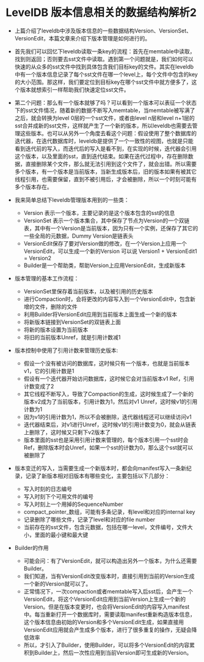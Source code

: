 # LevelDB 版本信息相关的数据结构解析2
* 上篇介绍了leveldb中涉及版本信息的一些数据结构Version、VersionSet、VersionEdit，本篇文章来介绍下版本管理是如何进行的。

* 首先我们可以回忆下leveldb读取一条key的流程：首先在memtable中读取，找到则返回；否则要去sst文件中读取。遇到第一个问题就是，我们如何可以快速的从众多的sst文件中找到具体包含我们目标key的文件。其实在leveldb中有一个版本信息记录了每个sst文件在哪一个level上，每个文件中包含的key的大小范围。那这样，我们要定位到目标key在哪个sst文件中就方便多了，这个版本就想索引一样帮助我们快速定位sst文件。
* 第二个问题：那么有一个版本就够了吗？可以看到一个版本可以表征一个状态下的sst文件情况，随着新的数据不断写入memtable，当memtable被写满了之后，就会转换为level 0层的一个sst文件，或者由level n层和level n+1层的sst合并成新的sst文件，这样就产生了一个新的版本，所以leveldb也需要去管理这些版本。也可以从另外一个角度去看这个问题：假设使用了整个数据库的迭代器，在迭代数据库时，leveldb是提供了一个一致性的视图，也就是只能看到迭代前的写入，而迭代后的写入是看不到，在实现的时候，迭代器会引用这个版本，以及里面的sst，直到迭代结束。如果在迭代过程中，存在删除数据，直接删除某个文件，那么就无法引用到这个文件了，就会出错。所以需要多个版本，有一个版本是当前版本，当新生成版本后，旧的版本如果有被其它线程引用，也需要保留，直到不被引用后，才会被删除，所以一个时刻可能有多个版本存在。
* 我来简单总结下leveldb管理版本用到的一些类：
    * Version 表示一个版本，主要记录的是这个版本包含的sst的信息
    * VersionSet 表示一个版本集合，其中保存了节点为Version的一个双链表，其中有一个Version是当前版本，因为只有一个实例，还保存了其它的一些全局的元数据，Dummy Version是链表头
    * VersionEdit保存了要对Version做的修改，在一个Version上应用一个VersionEdit，可以生成一个新的Version 可以说 Version1 + VersionEdit1 = Version2
    * Builder是一个帮助类，帮助Version上应用VersionEdit，生成新版本

* 版本管理的基本工作流程：
    * VersionSet里保存着当前版本，以及被引用的历史版本
    * 进行Compaction时，会将更改的内容写入到一个VersionEdit中，包含新增的文件，删除的文件
    * 利用Builder将VersionEdit应用到当前版本上面生成一个新的版本
    * 将新版本链接到VersionSet的双链表上面
    * 将新的版本设置为当前版本
    * 将旧的当前版本Unref，就是引用计数减1

* 版本控制中使用了引用计数来管理历史版本:
    * 假设一个没有被访问的数据库，这时候只有一个版本，也就是当前版本v1，它的引用计数是1
    * 假设有一个迭代器开始访问数据库，这时候它会对当前版本v1 Ref，引用计数变成了2
    * 其它线程不断写入，导致了Compaction的生成，这时候生成了一个新的版本v2成为了当前版本，引用计数为1，然后对v1 Unref，这时候v1的引用计数为1
    * 因为v1的引用计数为1，所以不会被删除，迭代器线程还可以继续访问v1
    * 迭代器结束后，对v1进行Unref，这时候v1的引用计数变为0，就会从链表上删除了，这时候又只剩下v2版本了
    * 版本里面的sst也是采用引用计数来管理的，每个版本引用一个sst时会Ref，删除版本时会Unref，如果一个sst的计数为0，那么这个sst就可以被删除了
* 版本变迁的写入，当需要生成一个新版本时，都会向manifest写入一条新纪录，记录了新版本相对旧版本有哪些变化，主要包括以下几部分：
    * 写入时刻的日志编号
    * 写入时刻下个可用文件的编号
    * 写入时刻上一个用掉的SequenceNumber
    * compact_pointer_数组，可能有多条记录，有level和对应的internal key
    * 记录删除了哪些文件，记录了level和对应的file number
    * 当前存在的sst文件，包含元数据，包括在哪一level，文件编号，文件大小，里面的最小键和最大键
* Builder的作用
    * 可能会问：有了VersionEdit，就可以构造出另外一个版本，为什么还需要Builder。
    * 我们知道，当有VersionEdit改变版本时，直接引用到当前的Version生成一个新的Version就可以了。
    * 正常情况下，一次compaction或者memtable写入后sst后，会产生一个VersionEdit，将这个VersionEdit应用到当前Version上生成一个新的Version。但是在版本变更时，也会将VersionEdit的内容写入manifest中。每当重新打开一个数据库时，需要读取manifest重新构造版本信息，这个版本信息由初始的Version和多个VersionEdit生成，如果直接用VersionEdit应用就会产生成多个版本，进行了很多重复的操作，无疑会降低效率
    * 所以，才引入了Builder，使用Builder，可以将多个VersionEdit的内容累积到Builder上，然后一次性应用到当前Version即可生成新的Version。